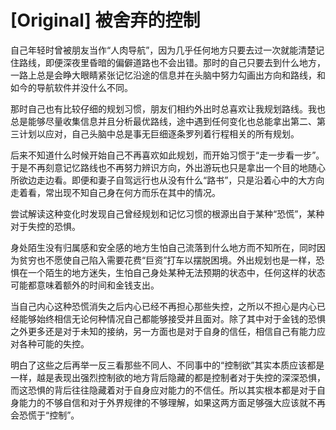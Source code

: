# [Original] 被舍弃的控制


自己年轻时曾被朋友当作“人肉导航”，因为几乎任何地方只要去过一次就能清楚记住路线，即便深夜里昏暗的偏僻道路也不会出错。那时的自己只要去到什么地方，一路上总是会睁大眼睛紧张记忆沿途的信息并在头脑中努力勾画出方向和路线，和如今的导航软件并没什么不同。

那时自己也有比较仔细的规划习惯，朋友们相约外出时总喜欢让我规划路线。我也总是能够尽量收集信息并且分析最优路线，途中遇到任何变化也总能拿出第二、第三计划以应对，自己头脑中总是事无巨细逐条罗列着行程相关的所有规划。

后来不知道什么时候开始自己不再喜欢如此规划，而开始习惯于“走一步看一步”。于是不再刻意记忆路线也不再努力辨识方向，外出游玩也只是拿出一个目的地随心所欲边走边看。即便和妻子自驾远行也从没有什么“路书”，只是沿着心中的大方向走着看，常出现不知自己身在何方而乐在其中的情况。

尝试解读这种变化时发现自己曾经规划和记忆习惯的根源出自于某种“恐慌”，某种对于失控的恐惧。

身处陌生没有归属感和安全感的地方生怕自己流落到什么地方而不知所在，同时因为贫穷也不愿使自己陷入需要花费“巨资”打车以摆脱困境。外出规划也是一样，恐惧在一个陌生的地方迷失，生怕自己身处某种无法预期的状态中，任何这样的状态可能都意味着额外的时间和金钱支出。

当自己内心这种恐慌消失之后内心已经不再担心那些失控，之所以不担心是内心已经能够始终相信无论何种情况自己都能够接受并且面对。除了其中对于金钱的恐惧之外更多还是对于未知的接纳，另一方面也是对于自身的信任，相信自己有能力应对各种可能的失控。

明白了这些之后再举一反三看那些不同人、不同事中的“控制欲”其实本质应该都是一样，越是表现出强烈控制欲的地方背后隐藏的都是控制者对于失控的深深恐惧，而这恐惧的背后往往隐藏着对于自身应对能力的不信任。所以其实根本都是对于自身能力的不够自信和对于外界规律的不够理解，如果这两方面足够强大应该就不再会恐慌于“控制”。
